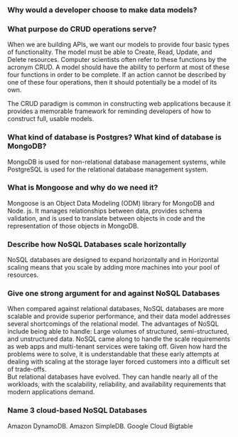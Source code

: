 ### Why would a developer choose to make data models?

### What purpose do CRUD operations serve?
When we are building APIs, we want our models to provide four basic types of functionality. The model must be able to Create, Read, Update, and Delete resources. Computer scientists often refer to these functions by the acronym CRUD. A model should have the ability to perform at most of these four functions in order to be complete. If an action cannot be described by one of these four operations, then it should potentially be a model of its own.

The CRUD paradigm is common in constructing web applications because it provides a memorable framework for reminding developers of how to construct full, usable models. 

### What kind of database is Postgres? What kind of database is MongoDB?
MongoDB is used for non-relational database management systems, while PostgreSQL is used for the relational database management system.

### What is Mongoose and why do we need it?
Mongoose is an Object Data Modeling (ODM) library for MongoDB and Node. js. It manages relationships between data, provides schema validation, and is used to translate between objects in code and the representation of those objects in MongoDB.


### Describe how NoSQL Databases scale horizontally
NoSQL databases are designed to expand horizontally and in Horizontal scaling means that you scale by adding more machines into your pool of resources.

### Give one strong argument for and against NoSQL Databases
When compared against relational databases, NoSQL databases are more scalable and provide superior performance, and their data model addresses several shortcomings of the relational model. The advantages of NoSQL include being able to handle: Large volumes of structured, semi-structured, and unstructured data.
NoSQL came along to handle the scale requirements as web apps and multi-tenant services were taking off. Given how hard the problems were to solve, it is understandable that these early attempts at dealing with scaling at the storage layer forced customers into a difficult set of trade-offs.  
But relational databases have evolved. They can handle nearly all of the workloads, with the scalability, reliability, and availability requirements that modern applications demand.  

### Name 3 cloud-based NoSQL Databases
Amazon DynamoDB.
Amazon SimpleDB.
Google Cloud Bigtable
